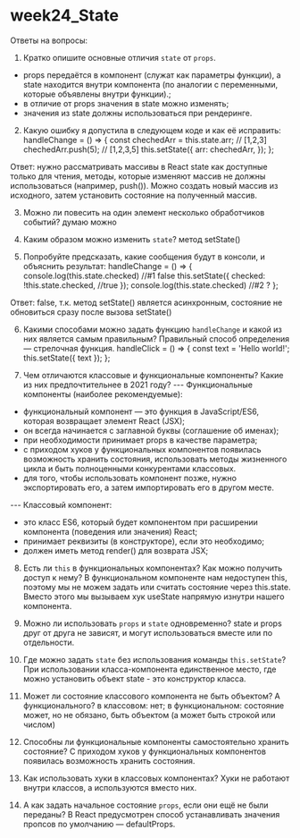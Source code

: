 # week24_State
Ответы на вопросы:
1. Кратко опишите основные отличия `state` от `props`. 
- props передаётся в компонент (служат как параметры функции), а state находится внутри компонента (по аналогии с переменными, которые объявлены внутри функции).;
- в отличие от props значения в state можно изменять;
- значения из state должны использоваться при рендеринге.

2. Какую ошибку я допустила в следующем коде и как её исправить:
handleChange = () => {
    const chechedArr = this.state.arr; // [1,2,3] 
		chechedArr.push(5); // [1,2,3,5] 
        this.setState({
            arr: chechedArr,
    });
  };

Ответ: нужно рассматривать массивы в React state как доступные только для чтения, методы, которые изменяют массив не должны 
использоваться (например, push()). Можно создать новый массив из исходного, затем установить состояние на полученный массив.

3. Можно ли повесить на один элемент несколько обработчиков событий?
думаю можно

4. Каким образом можно изменить `state`?
метод setState()

5. Попробуйте предсказать, какие сообщения будут в консоли, и объяснить результат:
handleChange = () => {
    console.log(this.state.checked) //#1 false 
    this.setState({
      checked: !this.state.checked, //true
    });
    console.log(this.state.checked) //#2 ?
  };  

Ответ: false, т.к. метод setState() является асинхронным, состояние не обновиться сразу после вызова setState()

6. Какими способами можно задать функцию `handleChange` и какой из них является самым правильным?
Правильный способ определения — стрелочная функция.
handleClick = () => {
		const text = 'Hello world!';
        this.setState({ text });
  };

7. Чем отличаются классовые и функциональные компоненты? Какие из них предпочтительнее в 2021 году?
--- Функциональные компоненты (наиболее рекомендуемые):
- функциональный компонент — это функция в JavaScript/ES6, которая возвращает элемент React (JSX);
- он всегда начинается с заглавной буквы (соглашение об именах);
- при необходимости принимает props в качестве параметра;
- с приходом хуков у функциональных компонентов появилась возможность хранить состояния, использовать методы жизненного цикла и быть полноценными конкурентами классовых.
- для того, чтобы использовать компонент позже, нужно экспортировать его, а затем импортировать его в другом месте.

--- Классовый компонент:
- это класс ES6, который будет компонентом при расширении компонента (поведения или значения) React;
- принимает реквизиты (в конструкторе), если это необходимо;
- должен иметь метод render() для возврата JSX;

8. Есть ли `this` в функциональных компонентах? Как можно получить доступ к нему?
В функциональном компоненте нам недоступен this, поэтому мы не можем задать или считать состояние через this.state. Вместо этого мы вызываем хук useState напрямую изнутри нашего компонента.

9. Можно ли использовать `props` и `state` одновременно?
state и props друг от друга не зависят, и могут использоваться вместе или по отдельности.

10. Где можно задать `state` без использования команды `this.setState`?
При использовании класса-компонента единственное место, где можно установить объект state - это конструктор класса.

11. Может ли состояние классового компонента не быть объектом? А функционального?
в классовом: нет;
в функциональном: состояние может, но не обязано, быть объектом (а может быть строкой или числом)

12. Способны ли функциональные компоненты самостоятельно хранить состояние?
С приходом хуков у функциональных компонентов появилась возможность хранить состояния.

13. Как использовать хуки в классовых компонентах?
Хуки не работают внутри классов, а используются вместо них.

14. А как задать начальное состояние `props`, если они ещё не были переданы?
В React предусмотрен способ устанавливать значения пропсов по умолчанию — defaultProps.
